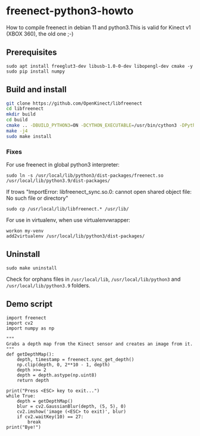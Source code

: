 # freenect-python3-howto
How to compile freenect in debian 11 and python3.This is valid for Kinect v1 (XBOX 360), the old one ;-)

## Prerequisites

```
sudo apt install freeglut3-dev libusb-1.0-0-dev libopengl-dev cmake -y
sudo pip install numpy
```

## Build and install
``` bash
git clone https://github.com/OpenKinect/libfreenect
cd libfreenect
mkdir build
cd build
cmake .. -DBUILD_PYTHON3=ON -DCYTHON_EXECUTABLE=/usr/bin/cython3 -DPython3_EXACTVERSION=3.9.2
make -j4
sudo make install
```

### Fixes

For use freenect in global python3 interpreter:

```
sudo ln -s /usr/local/lib/python3/dist-packages/freenect.so /usr/local/lib/python3.9/dist-packages/
```

If trows "ImportError: libfreenect_sync.so.0: cannot open shared object file: No such file or directory"

```
sudo cp /usr/local/lib/libfreenect.* /usr/lib/ 
```

For use in virtualenv, when use virtualenvwrapper:

```
workon my-venv
add2virtualenv /usr/local/lib/python3/dist-packages/
```

## Uninstall

`sudo make uninstall`

Check for orphans files in `/usr/local/lib`, `/usr/local/lib/python3` and `/usr/local/lib/python3.9` folders.


## Demo script

```
import freenect
import cv2
import numpy as np

"""
Grabs a depth map from the Kinect sensor and creates an image from it.
"""
def getDepthMap():	
    depth, timestamp = freenect.sync_get_depth()
    np.clip(depth, 0, 2**10 - 1, depth)
    depth >>= 2
    depth = depth.astype(np.uint8)
    return depth

print("Press <ESC> key to exit...")
while True:
    depth = getDepthMap()
    blur = cv2.GaussianBlur(depth, (5, 5), 0)
    cv2.imshow('image (<ESC> to exit)', blur)
    if cv2.waitKey(10) == 27:
        break
print("Bye!")
```
